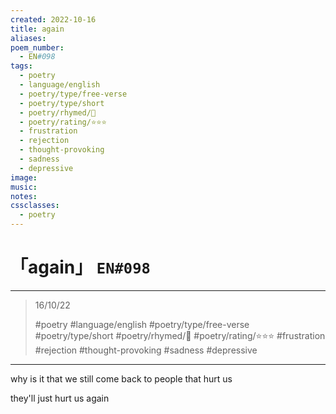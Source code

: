 ```yaml
---
created: 2022-10-16
title: again
aliases:
poem_number:
  - EN#098
tags:
  - poetry
  - language/english
  - poetry/type/free-verse
  - poetry/type/short
  - poetry/rhymed/🔴
  - poetry/rating/⭐⭐⭐
  - frustration
  - rejection
  - thought-provoking
  - sadness
  - depressive
image:
music:
notes:
cssclasses:
  - poetry
---
```

# 「again」 `EN#098`

---

> 16/10/22
> 
> #poetry 
> #language/english 
> #poetry/type/free-verse #poetry/type/short 
> #poetry/rhymed/🔴 
> #poetry/rating/⭐⭐⭐ 
> #frustration #rejection #thought-provoking #sadness #depressive 

---

why is it
that we still
come back
to people
that hurt us

they'll just
hurt us
again